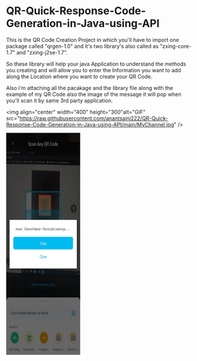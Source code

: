 # QR-Quick-Response-Code-Generation-in-Java-using-API

This is the QR Code Creation Project in which you'll have to import one package called "qrgen-1.0" and it's two library's also called as "zxing-core-1.7" and "zxing-j2se-1.7".

So these library will help your java Application to understand the methods you creating and will allow you to enter the Information you want to add along the Location where you want to create your QR Code.


Also i'm attaching all the pacakage and the library file along with the example of my QR Code also the image of the message it will pop when you'll scan it by same 3rd party application.


 <img align="center" width="400" height="300"alt="GIF" src="https://raw.githubusercontent.com/anantsaini222/QR-Quick-Response-Code-Generation-in-Java-using-API/main/MyChannel.jpg" />
 
  <img align="center" width="200" height="600" alt="GIF" src="https://raw.githubusercontent.com/anantsaini222/QR-Quick-Response-Code-Generation-in-Java-using-API/main/Scanned_QRCode.jpeg" />
